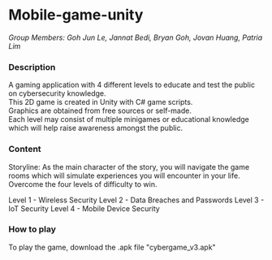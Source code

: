 # Mobile-game-unity
*Group Members: Goh Jun Le, Jannat Bedi, Bryan Goh, Jovan Huang, Patria Lim*

### Description
A gaming application with 4 different levels to educate and test the public on cybersecurity knowledge. <br>
This 2D game is created in Unity with C# game scripts. <br>
Graphics are obtained from free sources or self-made. <br>
Each level may consist of multiple minigames or educational knowledge which will help raise awareness amongst the public. <br>

### Content
Storyline: As the main character of the story, you will navigate the game rooms which will simulate experiences you will encounter in your life. Overcome the four levels of difficulty to win. <br>

Level 1 - Wireless Security
Level 2 - Data Breaches and Passwords
Level 3 - IoT Security
Level 4 - Mobile Device Security

### How to play
To play the game, download the .apk file "cybergame_v3.apk"


